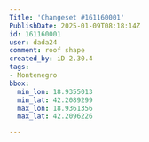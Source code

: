 ```yaml
---
Title: 'Changeset #161160001'
PublishDate: 2025-01-09T08:18:14Z
id: 161160001
user: dada24
comment: roof shape
created_by: iD 2.30.4
tags:
- Montenegro
bbox:
  min_lon: 18.9355013
  min_lat: 42.2089299
  max_lon: 18.9361356
  max_lat: 42.2096226

---
```

